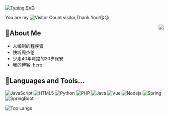 [![Typing SVG](https://readme-typing-svg.demolab.com?font=Fira+Code&pause=1000&width=435&lines=Welcome+to+my+home+page+%F0%9F%98%86;Hello+coder%2CAre+you+okey+%F0%9F%92%93;Good+lucky+to+you+%F0%9F%8E%89)](https://git.io/typing-svg)

You are my ![Visitor Count](https://profile-counter.glitch.me/sayokey/count.svg) visitor,Thank You!:kissing_heart::kissing_heart:

<img align="right" src="https://github-readme-stats.vercel.app/api?username=sayokey&show_icons=true&icon_color=CE1D2D&text_color=718096&bg_color=ffffff&hide_title=true" />


## 👋About Me

- 未编制的程序猿
- 快听周杰伦
- 少走40年弯路的20岁保安
- 我的博客: [here](https://www.ilzya.com/)

## 🔧Languages and Tools...

![JavaScript](https://img.shields.io/badge/-JavaScript-3385ff?logo=javascript&logoColor=white)
![HTML5](https://img.shields.io/badge/-HTML5-ff9900?logo=html5&logoColor=white)
![Python](https://img.shields.io/badge/-Python-66ccff?logo=python&logoColor=white)
![PHP](https://img.shields.io/badge/-PHP-6666ff?logo=php&logoColor=white)
![Java](https://img.shields.io/badge/-Java-6666ff?logo=&logoColor=white)
![Vue](https://img.shields.io/badge/-Vue-00cc66?logo=vuedotjs&logoColor=white)
![Nodejs](https://img.shields.io/badge/-Nodejs-00cc66?logo=nodedotjs&logoColor=white)
![Spring](https://img.shields.io/badge/-Spring-00cc66?logo=spring&logoColor=white)
![SpringBoot](https://img.shields.io/badge/-SpringBoot-00cc66?logo=springboot&logoColor=white)

![Top Langs](https://github-readme-stats.vercel.app/api/top-langs/?username=sayokey&layout=compact&theme=tokyonight)
